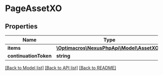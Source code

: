 # PageAssetXO

## Properties
Name | Type | Description | Notes
------------ | ------------- | ------------- | -------------
**items** | [**\Optimacros\NexusPhpApi\Model\AssetXO[]**](AssetXO.md) |  | [optional] 
**continuationToken** | **string** |  | [optional] 

[[Back to Model list]](../README.md#documentation-for-models) [[Back to API list]](../README.md#documentation-for-api-endpoints) [[Back to README]](../README.md)


